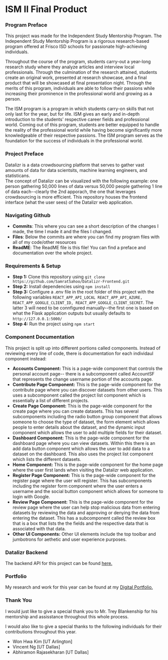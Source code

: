 # ISM II Final Product

### Program Preface

This project was made for the Independent Study Mentorship Program. The Independent Study Mentorship Program is a rigorous research-based program offered at Frisco ISD schools for passionate high-achieving individuals.

Throughout the course of the program, students carry-out a year-long research study where they analyze articles and interview local professionals. Through the culmination of the research attained, students create an original work, presented at research showcase, and a final product that will be showcased at final presentation night. Through the merits of this program, individuals are able to follow their passions while increasing their prominence in the professional world and growing as a person.

The ISM program is a program in which students carry-on skills that not only last for the year, but for life. ISM gives an early and in-depth introduction to the students' respective career fields and professional world. Coming out of this program, students are better equipped to handle the reality of the professional world while having become significantly more knowledgeable of their respective passions. The ISM program serves as the foundation for the success of individuals in the professional world.

### Project Preface

Datalizr is a data crowdsourcing platform that serves to gather vast amounts of data for data scientsits, machine learning engineers, and statisticans.  
The concept of Datalizr can be visualized with the following example: one person gathering 50,000 lines of data versus 50,000 people gathering 1 line of data each--clearly the 2nd apporach, the one that leverages crowdsourcing is more efficient. This repository houses the frontend interface (what the user sees) of the Datalizr web application.

### Navigating Github

- **Commits**: This where you can see a short description of the changes I made, the time I made it and the files I changed.
- **Files**: Below the commits are where you can find my program files with all of my code/other resources
- **ReadME**: The ReadME file is this file! You can find a preface and documentation over the whole project.

### Requirements & Setup

- **Step 1:** Clone this repository using `git clone https://github.com/SamratSahoo/Datalizr-Frontend.git`
- **Step 2:** Install dependencies using `npm install`
- **Step 3:** Configure a .env file in the root folder of this project with the following variables `REACT_APP_API_LOCAL REACT_APP_API_AZURE, REACT_APP_GOOGLE_CLIENT_ID, REACT_APP_GOOGLE_CLIENT_SECRET`. The latter 3 will need to be connfigured manually--the first one is based on what the Flask application outputs but usually defaults to `http://127.0.0.1:5000/`
- **Step 4:** Run the project using `npm start`

### Component Documentation

This project is split up into different portions called components. Instead of reviewing every line of code, there is documentation for each individaul component instead:

- **Accounts Component:** This is a page-wide component that controls the personal account page-- there is a subcomponent called AccountSF that represents the change username portion of the accounts page.
- **Contribute Page Component:** This is the page-wide component for the contribute page where you can discover datasets from other users. This uses a subcomponent called the project list component which is essentially a list of different projects.
- **Create Page Component:** This is the page-wide component for the create page where you can create datasets. This has several subcomponents including the radio button group component that allows someone to choose the type of dataset, the form element which allows people to enter details about the dataset, and the dynamic input component which allows the user to add multiple fields for their dataset.
- **Dashboard Component:** This is the page-wide component for the dashboard page where you can view datasets. Within this there is an add data button component which allows the user to add data to a dataset on the dashboard. This also uses the project list component which lists the different datasets.
- **Home Component:** This is the page-wide component for the home page where the user first lands when visiting the Datalizr web application.
- **Register Page Component:** This is the page-wide component for the register page where the user will register. This has subcomponents including the register form component where the user enters a username and the social button component which allows for someone to login with Google.
- **Review Page Component:** This is the page-wide component for the review page where the user can help stop malicious data from entering datasets by reviewing the data and approving or denying the data from entering the dataset. This has a subcomponent called the review box that is a box that lists the the fields and the respective data that is associated with that data.
- **Other UI Components:** Other UI elements include the top toolbar and jumbotrons for aethetic and user experience purposes.

### Datalizr Backend

The backend API for this project can be found [here.](https://github.com/SamratSahoo/Datalizr-Backend)

### Portfolio

My research and work for this year can be found at my
[Digital Portfolio.](https://samratsahoo.weebly.com)

### Thank You

I would just like to give a special thank you to Mr. Trey Blankenship for his mentorship and assisstance throughout this whole process.

I would also like to give a special thanks to the following individuals for their contributions throughout this year.

- Won Hwa Kim [UT Arlington]
- Vincent Ng [UT Dallas]
- Abhiramon Rajasekharan [UT Dallas]
